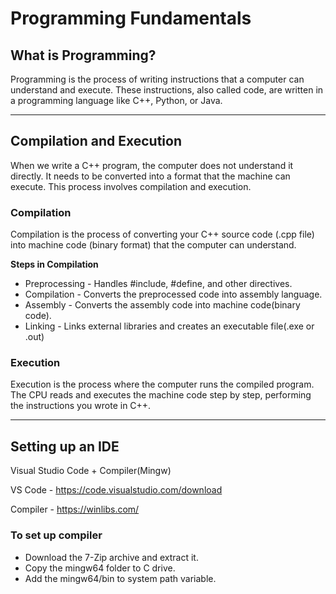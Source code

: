 # Programming Fundamentals 

## What is Programming?

Programming is the process of writing instructions that a computer can understand and execute. These instructions, also called code, are written in a programming language like C++, Python, or Java.

---

## Compilation and Execution 

When we write a C++ program, the computer does not understand it directly. It needs to be converted into a format that the machine can execute. This process involves compilation and execution.

### Compilation 

Compilation is the process of converting your C++ source code (.cpp file) into machine code (binary format) that the computer can understand.

**Steps in Compilation** 

- Preprocessing - Handles #include, #define, and other directives.
- Compilation - Converts the preprocessed code into assembly language.
- Assembly - Converts the assembly code into machine code(binary code).
- Linking - Links external libraries and creates an executable file(.exe or .out)

### Execution

Execution is the process where the computer runs the compiled program. The CPU reads and executes the machine code step by step, performing the instructions you wrote in C++.

--- 

## Setting up an IDE

Visual Studio Code + Compiler(Mingw)

VS Code - https://code.visualstudio.com/download

Compiler - https://winlibs.com/ 

### To set up compiler

- Download the 7-Zip archive and extract it. 
- Copy the mingw64 folder to C drive.
- Add the mingw64/bin to system path variable.

